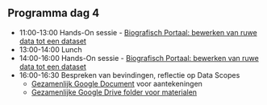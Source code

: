 ## Programma dag 4

+ 11:00-13:00 Hands-On sessie - [Biografisch Portaal: bewerken van ruwe data tot een dataset](opdracht.md)
+ 13:00-14:00 Lunch
+ 14:00-16:00 Hands-On sessie - [Biografisch Portaal: bewerken van ruwe data tot een dataset](opdracht.md)
+ 16:00-16:30 Bespreken van bevindingen, reflectie op Data Scopes
    + [Gezamenlijk Google Document](https://docs.google.com/document/d/1GR4o1FG6pmbyQaDH_ZzPQRUBGjZknBZSB_13TVE22Pw/edit#) voor aantekeningen
    + [Gezamenlijke Google Drive folder voor materialen](https://drive.google.com/drive/folders/1R8Rex2v0YwfWhW8omEp0esqBkdX_Ymhr)
